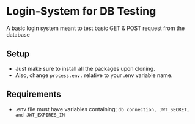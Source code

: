 # Login-System for DB Testing
A basic login system meant to test basic GET & POST request from the database

## Setup
- Just make sure to install all the packages upon cloning.
- Also, change `process.env.` relative to your .env variable name.

## Requirements
- .env file must have variables containing; `db connection, JWT_SECRET, and JWT_EXPIRES_IN`

